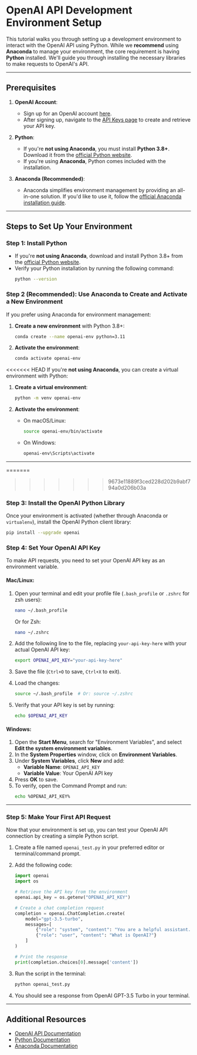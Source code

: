 # **OpenAI API Development Environment Setup**

This tutorial walks you through setting up a development environment to interact with the OpenAI API using Python. While we **recommend** using **Anaconda** to manage your environment, the core requirement is having **Python** installed. We'll guide you through installing the necessary libraries to make requests to OpenAI's API.

---

## **Prerequisites**

1. **OpenAI Account**:
   - Sign up for an OpenAI account [here](https://platform.openai.com/signup).
   - After signing up, navigate to the [API Keys page](https://platform.openai.com/account/api-keys) to create and retrieve your API key.

2. **Python**:
   - If you're **not using Anaconda**, you must install **Python 3.8+**. Download it from the [official Python website](https://www.python.org/downloads/).
   - If you're using **Anaconda**, Python comes included with the installation.

3. **Anaconda (Recommended)**:
   - Anaconda simplifies environment management by providing an all-in-one solution. If you'd like to use it, follow the [official Anaconda installation guide](https://docs.anaconda.com/anaconda/install/).

---

## **Steps to Set Up Your Environment**

### **Step 1: Install Python**

- If you're **not using Anaconda**, download and install Python 3.8+ from the [official Python website](https://www.python.org/downloads/).
- Verify your Python installation by running the following command:
    ```bash
    python --version
    ```

### **Step 2 (Recommended): Use Anaconda to Create and Activate a New Environment**

If you prefer using Anaconda for environment management:

1. **Create a new environment** with Python 3.8+:
    ```bash
    conda create --name openai-env python=3.11
    ```

2. **Activate the environment**:
    ```bash
    conda activate openai-env
    ```

<<<<<<< HEAD
If you're **not using Anaconda**, you can create a virtual environment with Python:

1. **Create a virtual environment**:
    ```bash
    python -m venv openai-env
    ```

2. **Activate the environment**:
    - On macOS/Linux:
      ```bash
      source openai-env/bin/activate
      ```
    - On Windows:
      ```bash
      openai-env\Scripts\activate
      ```

---

=======
>>>>>>> 9673e11889f3ced228d202b9abf794a0d206b03a
### **Step 3: Install the OpenAI Python Library**

Once your environment is activated (whether through Anaconda or `virtualenv`), install the OpenAI Python client library:

```bash
pip install --upgrade openai
```

### **Step 4: Set Your OpenAI API Key**

To make API requests, you need to set your OpenAI API key as an environment variable.

#### **Mac/Linux**:

1. Open your terminal and edit your profile file (`.bash_profile` or `.zshrc` for zsh users):
    ```bash
    nano ~/.bash_profile
    ```
   Or for Zsh:
    ```bash
    nano ~/.zshrc
    ```

2. Add the following line to the file, replacing `your-api-key-here` with your actual OpenAI API key:
    ```bash
    export OPENAI_API_KEY="your-api-key-here"
    ```

3. Save the file (`Ctrl+O` to save, `Ctrl+X` to exit).
4. Load the changes:
    ```bash
    source ~/.bash_profile  # Or: source ~/.zshrc
    ```

5. Verify that your API key is set by running:
    ```bash
    echo $OPENAI_API_KEY
    ```

#### **Windows**:

1. Open the **Start Menu**, search for "Environment Variables", and select **Edit the system environment variables**.
2. In the **System Properties** window, click on **Environment Variables**.
3. Under **System Variables**, click **New** and add:
    - **Variable Name**: `OPENAI_API_KEY`
    - **Variable Value**: Your OpenAI API key
4. Press **OK** to save.
5. To verify, open the Command Prompt and run:
    ```bash
    echo %OPENAI_API_KEY%
    ```

---

### **Step 5: Make Your First API Request**

Now that your environment is set up, you can test your OpenAI API connection by creating a simple Python script.

1. Create a file named `openai_test.py` in your preferred editor or terminal/command prompt.
2. Add the following code:

    ```python
    import openai
    import os

    # Retrieve the API key from the environment
    openai.api_key = os.getenv("OPENAI_API_KEY")

    # Create a chat completion request
    completion = openai.ChatCompletion.create(
        model="gpt-3.5-turbo",
        messages=[
            {"role": "system", "content": "You are a helpful assistant."},
            {"role": "user", "content": "What is OpenAI?"}
        ]
    )

    # Print the response
    print(completion.choices[0].message['content'])
    ```

3. Run the script in the terminal:
    ```bash
    python openai_test.py
    ```

4. You should see a response from OpenAI GPT-3.5 Turbo in your terminal.


---

## **Additional Resources**

- [OpenAI API Documentation](https://platform.openai.com/docs)
- [Python Documentation](https://docs.python.org/3/)
- [Anaconda Documentation](https://docs.anaconda.com/)
